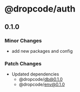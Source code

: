 # @dropcode/auth

## 0.1.0

### Minor Changes

- add new packages and config

### Patch Changes

- Updated dependencies
  - @dropcode/db@0.1.0
  - @dropcode/env@0.1.0
